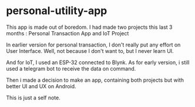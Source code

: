 # personal-utility-app

This app is made out of boredom. I had made two projects this last 3 months : Personal Transaction App and IoT Project

In earlier version for personal transaction, I don't really put any effort on User Interface. Well, not because I don't want to, but I never learn UI.

And for IoT, I used an ESP-32 connected to Blynk. As for early version, i still used a telegram bot to receive the data on command.

Then i made a decision to make an app, containing both projects but with better UI and UX on Android.

This is just a self note.
